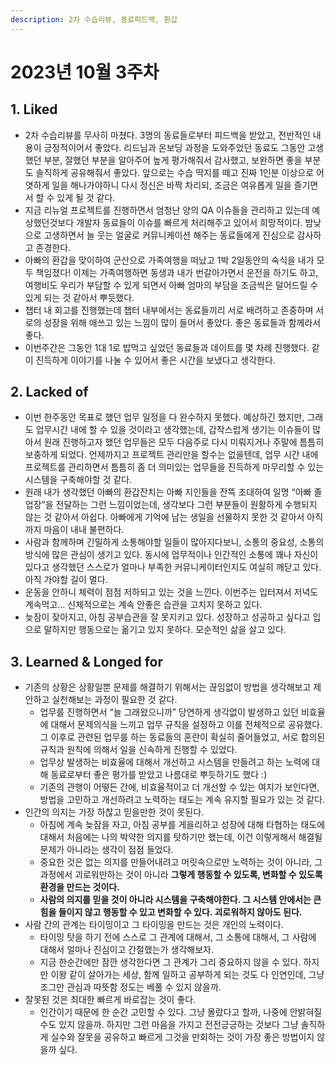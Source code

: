```yaml
---
description: 2차 수습리뷰, 동료피드백, 환갑
---
```


# 2023년 10월 3주차

## 1. Liked

* 2차 수습리뷰를 무사히 마쳤다. 3명의 동료들로부터 피드백을 받았고, 전반적인 내용이 긍정적이어서 좋았다. 리드님과 온보딩 과정을 도와주었던 동료도 그동안 고생했던 부분, 잘했던 부분을 알아주어 높게 평가해줘서 감사했고, 보완하면 좋을 부분도 솔직하게 공유해줘서 좋았다. 앞으로는 수습 딱지를 떼고 진짜 1인분 이상으로 어엿하게 일을 해나가야하니 다시 정신은 바짝 차리되, 조금은 여유롭게 일을 즐기면서 할 수 있게 될 것 같다.
* 지금 리뉴얼 프로젝트를 진행하면서 엄청난 양의 QA 이슈들을 관리하고 있는데 예상했던것보다 개발자 동료들이 이슈를 빠르게 처리해주고 있어서 희망적이다. 밤낮으로 고생하면서 늘 웃는 얼굴로 커뮤니케이션 해주는 동료들에게 진심으로 감사하고 존경한다.
* 아빠의 환갑을 맞이하여 군산으로 가족여행을 떠났고 1박 2일동안의 숙식을 내가 모두 책임졌다! 이제는 가족여행하면 동생과 내가 번갈아가면서 운전을 하기도 하고, 여행비도 우리가 부담할 수 있게 되면서 아빠 엄마의 부담을 조금씩은 덜어드릴 수 있게 되는 것 같아서 뿌듯했다.
* 챕터 내 회고를 진행했는데 챕터 내부에서는 동료들끼리 서로 배려하고 존중하며 서로의 성장을 위해 애쓰고 있는 느낌이 많이 들어서 좋았다. 좋은 동료들과 함께라서 좋다.
* 이번주간은 그동안 1대 1로 밥먹고 싶었던 동료들과 데이트를 몇 차례 진행했다. 같이 진득하게 이야기를 나눌 수 있어서 좋은 시간을 보냈다고 생각한다.

## 2. Lacked of

* 이번 한주동안 목표로 했던 업무 일정을 다 완수하지 못했다. 예상하긴 했지만, 그래도 업무시간 내에 할 수 있을 것이라고 생각했는데, 갑작스럽게 생기는 이슈들이 많아서 원래 진행하고자 했던 업무들은 모두 다음주로 다시 미뤄지거나 주말에 틈틈히 보충하게 되었다. 언제까지고 프로젝트 관리만을 할수는 없을텐데, 업무 시간 내에 프로젝트를 관리하면서 틈틈히 좀 더 의미있는 업무들을 진득하게 마무리할 수 있는 시스템을 구축해야할 것 같다.
* 원래 내가 생각했던 아빠의 환갑잔치는 아빠 지인들을 잔뜩 초대하여 일명 “아빠 졸업장”을 전달하는 그런 느낌이었는데, 생각보다 그런 부분들이 원활하게 수행되지 않는 것 같아서 아쉽다. 아빠에게 기억에 남는 생일을 선물하지 못한 것 같아서 아직까지 마음이 내내 불편하다.
* 사람과 함께하며 긴밀하게 소통해야할 일들이 많아지다보니, 소통의 중요성, 소통의 방식에 많은 관심이 생기고 있다. 동시에 업무적이나 인간적인 소통에 꽤나 자신이 있다고 생각했던 스스로가 얼마나 부족한 커뮤니케이터인지도 여실히 깨닫고 있다. 아직 가야할 길이 멀다.
* 운동을 안하니 체력이 점점 저하되고 있는 것을 느낀다. 이번주는 입터져서 저녁도 계속먹고… 신체적으로는 계속 안좋은 습관을 고치지 못하고 있다.
* 늦잠이 잦아지고, 아침 공부습관을 잘 못지키고 있다. 성장하고 성공하고 싶다고 입으로 말하지만 행동으로는 옮기고 있지 못하다. 모순적인 삶을 살고 있다.

## 3. Learned & Longed for

* 기존의 상황은 상황일뿐 문제를 해결하기 위해서는 끊임없이 방법을 생각해보고 제안하고 실천해보는 과정이 필요한 것 같다.
  * 업무를 진행하면서 “늘 그래왔으니까” 당연하게 생각없이 발생하고 있던 비효율에 대해서 문제의식을 느끼고 업무 규칙을 설정하고 이를 전체적으로 공유했다. 그 이후로 관련된 업무를 하는 동료들의 혼란이 확실히 줄어들었고, 서로 합의된 규칙과 원칙에 의해서 일을 신속하게 진행할 수 있었다.
  * 업무상 발생하는 비효율에 대해서 개선하고 시스템을 만들려고 하는 노력에 대해 동료로부터 좋은 평가를 받았고 나름대로 뿌듯하기도 했다 :)
  * 기존의 관행이 어떻든 간에, 비효율적이고 더 개선할 수 있는 여지가 보인다면, 방법을 고민하고 개선하려고 노력하는 태도는 계속 유지할 필요가 있는 것 같다.
* 인간의 의지는 가장 하찮고 믿을만한 것이 못된다.
  * 아침에 계속 늦잠을 자고, 아침 공부를 게을리하고 성장에 대해 타협하는 태도에 대해서 처음에는 나의 박약한 의지를 탓하기만 했는데, 이건 이렇게해서 해결될 문제가 아니라는 생각이 점점 들었다.
  * 중요한 것은 없는 의지를 만들어내려고 머릿속으로만 노력하는 것이 아니라, 그 과정에서 괴로워만하는 것이 아니라 **그렇게 행동할 수 있도록, 변화할 수 있도록 환경을 만드는 것이다.**
  * **사람의 의지를 믿을 것이 아니라 시스템을 구축해야한다. 그 시스템 안에서는 큰 힘을 들이지 않고 행동할 수 있고 변화할 수 있다. 괴로워하지 않아도 된다.**
* 사람 간의 관계는 타이밍이고 그 타이밍을 만드는 것은 개인의 노력이다.
  * 타이밍 탓을 하기 전에 스스로 그 관계에 대해서, 그 소통에 대해서, 그 사람에 대해서 얼마나 진심이고 간절했는가 생각해보자.
  * 지금 한순간에만 잠깐 생각한다면 그 관계가 그리 중요하지 않을 수 있다. 하지만 이왕 같이 살아가는 세상, 함께 일하고 공부하게 되는 것도 다 인연인데, 그냥 조그만 관심과 따뜻함 정도는 베풀 수 있지 않을까.
* 잘못된 것은 최대한 빠르게 바로잡는 것이 좋다.
  * 인간이기 때문에 한 순간 고민할 수 있다. 그냥 몰랐다고 할까, 나중에 안밝혀질수도 있지 않을까. 하지만 그런 마음을 가지고 전전긍긍하는 것보다 그냥 솔직하게 실수와 잘못을 공유하고 빠르게 그것을 만회하는 것이 가장 좋은 방법이지 않을까 싶다.
